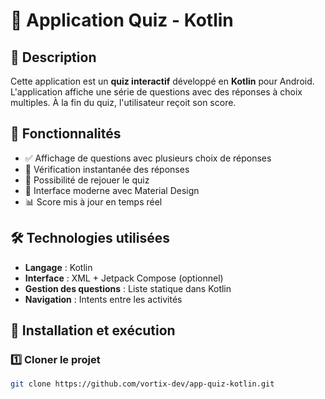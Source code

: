 # 🧠 Application Quiz - Kotlin

## 📌 Description
Cette application est un **quiz interactif** développé en **Kotlin** pour Android. L'application affiche une série de questions avec des réponses à choix multiples. À la fin du quiz, l'utilisateur reçoit son score.

## 🚀 Fonctionnalités
- ✅ Affichage de questions avec plusieurs choix de réponses  
- 🎯 Vérification instantanée des réponses  
- 🔄 Possibilité de rejouer le quiz  
- 🎨 Interface moderne avec Material Design  
- 📊 Score mis à jour en temps réel  

## 🛠️ Technologies utilisées
- **Langage** : Kotlin  
- **Interface** : XML + Jetpack Compose (optionnel)  
- **Gestion des questions** : Liste statique dans Kotlin  
- **Navigation** : Intents entre les activités  

## 🎯 Installation et exécution
### 1️⃣ **Cloner le projet**  
```sh
git clone https://github.com/vortix-dev/app-quiz-kotlin.git
